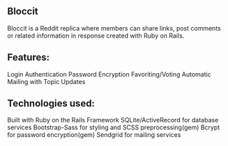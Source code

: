  ## Bloccit
 
Bloccit is a Reddit replica where members can share links, post comments or related information in response created with Ruby on Rails.

## Features:
Login Authentication
Password Encryption
Favoriting/Voting
Automatic Mailing with Topic Updates

## Technologies used:
Built with Ruby on the Rails Framework
SQLite/ActiveRecord for database services
Bootstrap-Sass for styling and SCSS preprocessing(gem)
Bcrypt for password encryption(gem)
Sendgrid for mailing services


